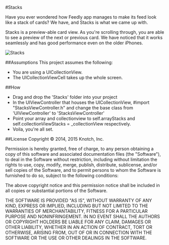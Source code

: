 #Stacks

Have you ever wondered how Feedly app manages to make its feed look like a stack of cards? We have, and Stacks is what we came up with.

Stacks is a preview-able card view. As you're scrolling through, you are able to see a preview of the next or previous card. We have noticed that it works seamlessly and has good performance even on the older iPhones. 

![Stacks](http://i.imgur.com/paQ61PI.gif)

##Assumptions
This project assumes the following:
- You are using a UICollectionView.
- The UICollectionViewCell takes up the whole screen.

##How
- Drag and drop the 'Stacks' folder into your project
- In the UIViewController that houses the UICollectionView, #import "StacksViewController.h" and change the base class from 'UIViewController' to 'StacksViewController'
- Point your array and collectionview to self.arrayStacks and self.collectionViewStacks = _collectionView respectively.
- Voila, you're all set.

##License
Copyright © 2014, 2015 Knotch, Inc.
 
Permission is hereby granted, free of charge, to any person obtaining a copy of this software and associated documentation files (the "Software"), to deal in the Software without restriction, including without limitation the rights to use, copy, modify, merge, publish, distribute, sublicense, and/or sell copies of the Software, and to permit persons to whom the Software is furnished to do so, subject to the following conditions:
 
The above copyright notice and this permission notice shall be included in all copies or substantial portions of the Software.
 
THE SOFTWARE IS PROVIDED "AS IS", WITHOUT WARRANTY OF ANY KIND, EXPRESS OR IMPLIED, INCLUDING BUT NOT LIMITED TO THE WARRANTIES OF MERCHANTABILITY, FITNESS FOR A PARTICULAR PURPOSE AND NONINFRINGEMENT. IN NO EVENT SHALL THE AUTHORS OR COPYRIGHT HOLDERS BE LIABLE FOR ANY CLAIM, DAMAGES OR OTHER LIABILITY, WHETHER IN AN ACTION OF CONTRACT, TORT OR OTHERWISE, ARISING FROM, OUT OF OR IN CONNECTION WITH THE SOFTWARE OR THE USE OR OTHER DEALINGS IN THE SOFTWARE.


